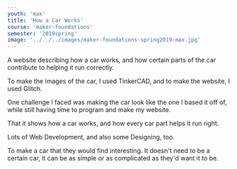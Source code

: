 ```yaml
---
youth: 'max'
title: 'How a Car Works'
course: 'maker-foundations'
semester: '2019spring'
image: '../../../images/maker-foundations-spring2019-max.jpg'
---
```


A website describing how a car works, and how certain parts of the car contribute to helping it run correctly.

To make the images of the car, I used TinkerCAD, and to make the website, I used Glitch.

One challenge I faced was making the car look like the one I based it off of, while still having time to program and make my website.

That it shows how a car works, and how every car part helps it run right.

Lots of Web Development, and also some Designing, too.

To make a car that they would find interesting. It doesn't need to be a certain car, it can be as simple or as complicated as they'd want it to be.
